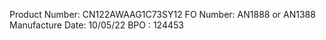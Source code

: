 Product Number: CN122AWAAG1C73SY12 
FO Number:  AN1888 or AN1388
Manufacture Date: 10/05/22
BPO : 124453